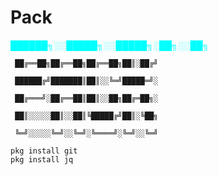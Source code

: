 # Pack
<p style=color:cyan;>
██████╗░░█████╗░░█████╗░██╗░░██╗

     ██╔══██╗██╔══██╗██╔══██╗██║░██╔╝

     ██████╔╝███████║██║░░╚═╝█████═╝░

     ██╔═══╝░██╔══██║██║░░██╗██╔═██╗░

     ██║░░░░░██║░░██║╚█████╔╝██║░╚██╗

     ╚═╝░░░░░╚═╝░░╚═╝░╚════╝░╚═╝░░╚═╝
</p>
<pre><code>pkg install git
pkg install jq
</code></pre>
